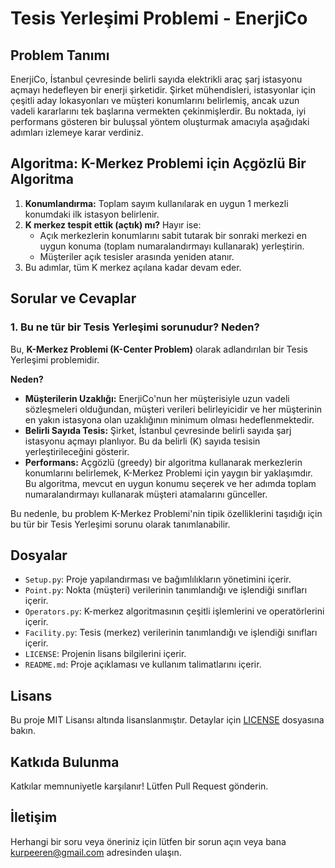 # Tesis Yerleşimi Problemi - EnerjiCo

## Problem Tanımı

EnerjiCo, İstanbul çevresinde belirli sayıda elektrikli araç şarj istasyonu açmayı hedefleyen bir enerji şirketidir. Şirket mühendisleri, istasyonlar için çeşitli aday lokasyonları ve müşteri konumlarını belirlemiş, ancak uzun vadeli kararlarını tek başlarına vermekten çekinmişlerdir. Bu noktada, iyi performans gösteren bir buluşsal yöntem oluşturmak amacıyla aşağıdaki adımları izlemeye karar verdiniz.

## Algoritma: K-Merkez Problemi için Açgözlü Bir Algoritma

1. **Konumlandırma:** Toplam sayım kullanılarak en uygun 1 merkezli konumdaki ilk istasyon belirlenir.
2. **K merkez tespit ettik (açtık) mı?** Hayır ise:
   - Açık merkezlerin konumlarını sabit tutarak bir sonraki merkezi en uygun konuma (toplam numaralandırmayı kullanarak) yerleştirin.
   - Müşteriler açık tesisler arasında yeniden atanır.
3. Bu adımlar, tüm K merkez açılana kadar devam eder.

## Sorular ve Cevaplar

### 1. Bu ne tür bir Tesis Yerleşimi sorunudur? Neden?

Bu, **K-Merkez Problemi (K-Center Problem)** olarak adlandırılan bir Tesis Yerleşimi problemidir.

**Neden?**

- **Müşterilerin Uzaklığı:** EnerjiCo'nun her müşterisiyle uzun vadeli sözleşmeleri olduğundan, müşteri verileri belirleyicidir ve her müşterinin en yakın istasyona olan uzaklığının minimum olması hedeflenmektedir.
- **Belirli Sayıda Tesis:** Şirket, İstanbul çevresinde belirli sayıda şarj istasyonu açmayı planlıyor. Bu da belirli (K) sayıda tesisin yerleştirileceğini gösterir.
- **Performans:** Açgözlü (greedy) bir algoritma kullanarak merkezlerin konumlarını belirlemek, K-Merkez Problemi için yaygın bir yaklaşımdır. Bu algoritma, mevcut en uygun konumu seçerek ve her adımda toplam numaralandırmayı kullanarak müşteri atamalarını günceller.

Bu nedenle, bu problem K-Merkez Problemi'nin tipik özelliklerini taşıdığı için bu tür bir Tesis Yerleşimi sorunu olarak tanımlanabilir.


## Dosyalar

- `Setup.py`: Proje yapılandırması ve bağımlılıkların yönetimini içerir.
- `Point.py`: Nokta (müşteri) verilerinin tanımlandığı ve işlendiği sınıfları içerir.
- `Operators.py`: K-merkez algoritmasının çeşitli işlemlerini ve operatörlerini içerir.
- `Facility.py`: Tesis (merkez) verilerinin tanımlandığı ve işlendiği sınıfları içerir.
- `LICENSE`: Projenin lisans bilgilerini içerir.
- `README.md`: Proje açıklaması ve kullanım talimatlarını içerir.

## Lisans

Bu proje MIT Lisansı altında lisanslanmıştır. Detaylar için [LICENSE](LICENSE) dosyasına bakın.

## Katkıda Bulunma

Katkılar memnuniyetle karşılanır! Lütfen Pull Request gönderin.

## İletişim

Herhangi bir soru veya öneriniz için lütfen bir sorun açın veya bana kurpeeren@gmail.com adresinden ulaşın.
